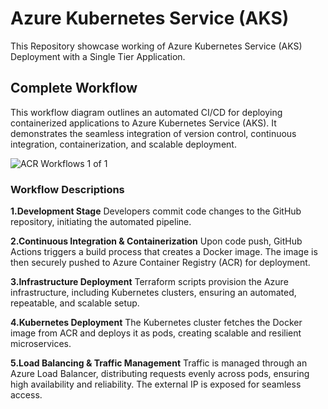 # Azure Kubernetes Service (AKS)

This Repository showcase working of Azure Kubernetes Service (AKS) Deployment with a Single Tier Application.

## Complete Workflow

This workflow diagram outlines an automated CI/CD for deploying containerized applications to Azure Kubernetes Service (AKS). It demonstrates the seamless integration of version control, continuous integration, containerization, and scalable deployment.

![ACR Workflows 1 of 1](https://github.com/user-attachments/assets/e7ed945a-895c-4f6c-831c-a2acfb8761e2)

### Workflow Descriptions

**1.Development Stage**
Developers commit code changes to the GitHub repository, initiating the automated pipeline.

**2.Continuous Integration & Containerization**
Upon code push, GitHub Actions triggers a build process that creates a Docker image. The image is then securely pushed to Azure Container Registry (ACR) for deployment.

**3.Infrastructure Deployment**
Terraform scripts provision the Azure infrastructure, including Kubernetes clusters, ensuring an automated, repeatable, and scalable setup.

**4.Kubernetes Deployment**
The Kubernetes cluster fetches the Docker image from ACR and deploys it as pods, creating scalable and resilient microservices.

**5.Load Balancing & Traffic Management**
Traffic is managed through an Azure Load Balancer, distributing requests evenly across pods, ensuring high availability and reliability. The external IP is exposed for seamless access.


